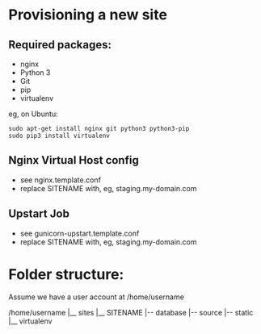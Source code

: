 Provisioning a new site
=======================

## Required packages:

* nginx
* Python 3
* Git
* pip
* virtualenv

eg, on Ubuntu:

    sudo apt-get install nginx git python3 python3-pip
    sudo pip3 install virtualenv


## Nginx Virtual Host config

* see nginx.template.conf
* replace SITENAME with, eg, staging.my-domain.com


## Upstart Job

* see gunicorn-upstart.template.conf
* replace SITENAME with, eg, staging.my-domain.com


# Folder structure:
Assume we have a user account at /home/username

/home/username
|__ sites
    |__ SITENAME
        |-- database
        |-- source
        |-- static
        |__ virtualenv
